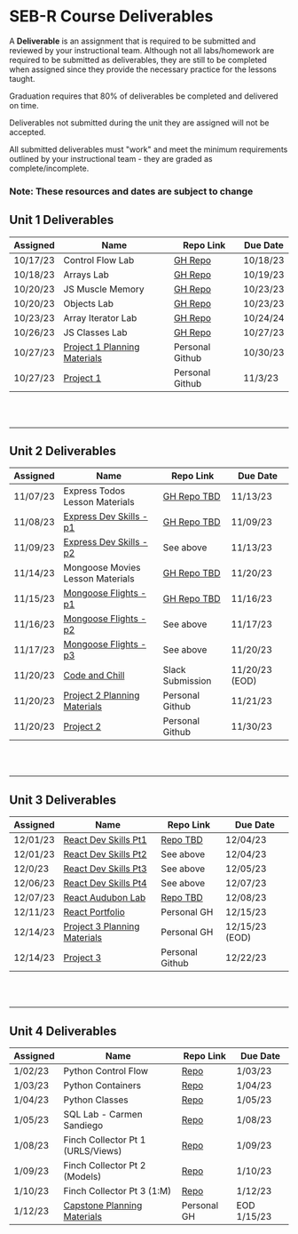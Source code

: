
# SEB-R Course Deliverables

A **Deliverable** is an assignment that is required to be submitted and reviewed by your instructional team.  Although not all labs/homework are required to be submitted as deliverables, they are still to be completed when assigned since they provide the necessary practice for the lessons taught.

Graduation requires that 80% of deliverables be completed and delivered on time.

Deliverables not submitted during the unit they are assigned will not be accepted.

All submitted deliverables must "work" and meet the minimum requirements outlined by your instructional team - they are graded as complete/incomplete.

### Note: These resources and dates are subject to change

## Unit 1 Deliverables
| Assigned | Name | Repo Link | Due Date |
|--|--|--|--|
| 10/17/23  | Control Flow Lab | [GH Repo](https://github.com/SEIR-1016-EC/HW1-JS-Control-Flow)  | 10/18/23  |
| 10/18/23  | Arrays Lab  | [GH Repo](https://github.com/SEIR-1016-EC/HW2-Array-Practice-Lab)  | 10/19/23 |
| 10/20/23  | JS Muscle Memory  | [GH Repo](https://github.com/SEIR-1016-EC/HW3-JS-Muscle-Memory) | 10/23/23 |
| 10/20/23  | Objects Lab  | [GH Repo](https://github.com/SEIR-1016-EC/HW4-Objects-Lab) | 10/23/23 |
| 10/23/23  | Array Iterator Lab | [GH Repo](https://github.com/SEIR-1016-EC/HW5-Array-Iterator-Lab) | 10/24/24 |
| 10/26/23  | JS Classes Lab | [GH Repo](https://github.com/SEIR-1016-EC/HW-6-Classes-Lab) | 10/27/23  |
| 10/27/23  | [Project 1 Planning Materials](https://git.generalassemb.ly/wsjoshua/SEIR-Student-Resources/blob/main/Unit_1/project-1/project-1-requirements.md) | Personal Github | 10/30/23 |
| 10/27/23  | [Project 1 ](https://git.generalassemb.ly/wsjoshua/SEIR-Student-Resources/blob/main/Unit_1/project-1/project-1-requirements.md#technical-requirements) | Personal Github | 11/3/23 |


<br><br><hr>

## Unit 2 Deliverables
| Assigned | Name | Repo Link|Due Date|
|--|--|--|--|
| 11/07/23| Express Todos Lesson Materials | [GH Repo TBD]()| 11/13/23|
| 11/08/23 | [Express Dev Skills - p1]() | [GH Repo TBD]() | 11/09/23  |
| 11/09/23 | [Express Dev Skills - p2]() | See above | 11/13/23 |
| 11/14/23 | Mongoose Movies Lesson Materials | [GH Repo TBD]()| 11/20/23 |
| 11/15/23 | [Mongoose Flights - p1]() | [GH Repo TBD]() | 11/16/23 |
| 11/16/23 | [Mongoose Flights - p2]() | See above | 11/17/23 |
| 11/17/23 | [Mongoose Flights - p3]() | See above | 11/20/23  |
| 11/20/23 | [Code and Chill]() | Slack Submission | 11/20/23 (EOD)|
| 11/20/23 | [Project 2 Planning Materials]() | Personal Github | 11/21/23 |
| 11/20/23 | [Project 2 ]() | Personal Github | 11/30/23 |


<br><br><hr>

## Unit 3 Deliverables
| Assigned | Name | Repo Link|Due Date|
|--|--|--|--|
| 12/01/23 | [ React Dev Skills Pt1 ]() | [Repo TBD]() | 12/04/23  |
| 12/01/23 | [ React Dev Skills Pt2 ]() | See above | 12/04/23 |
| 12/0/23 | [ React Dev Skills Pt3 ]() | See above | 12/05/23 |
| 12/06/23 | [ React Dev Skills Pt4 ]() | See above | 12/07/23 |
| 12/07/23 | [ React Audubon Lab ]() | [Repo TBD]()| 12/08/23 |
| 12/11/23 | [ React Portfolio ]() | Personal GH | 12/15/23 |
| 12/14/23 | [ Project 3 Planning Materials ]() | Personal GH | 12/15/23 (EOD)|
| 12/14/23 | [ Project 3 ]() | Personal Github | 12/22/23 |

<br><br><hr>

## Unit 4 Deliverables
| Assigned | Name | Repo Link|Due Date|
|--|--|--|--|
|1/02/23| Python Control Flow| [Repo]() | 1/03/23 |
|1/03/23| Python Containers | [Repo]() | 1/04/23 |
|1/04/23| Python Classes | [Repo]() | 1/05/23 |
|1/05/23| SQL Lab - Carmen Sandiego | [Repo]() | 1/08/23 |
|1/08/23| Finch Collector Pt 1 (URLS/Views) | [Repo]() | 1/09/23 |
|1/09/23| Finch Collector Pt 2 (Models) | [Repo]() | 1/10/23 |
|1/10/23| Finch Collector Pt 3 (1:M) | [Repo]() | 1/12/23 |
|1/12/23| [Capstone Planning Materials]() | Personal GH | EOD 1/15/23 |

